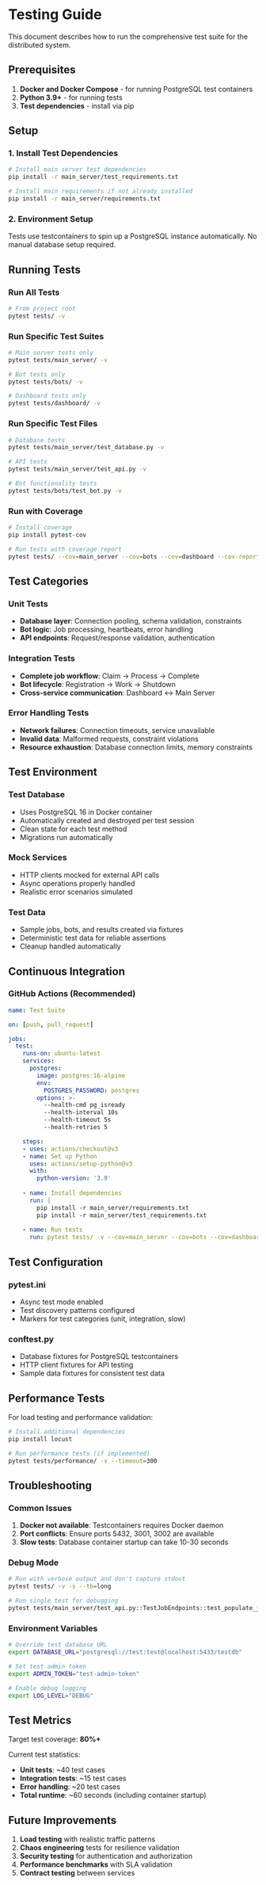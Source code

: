 # Testing Guide

This document describes how to run the comprehensive test suite for the distributed system.

## Prerequisites

1. **Docker and Docker Compose** - for running PostgreSQL test containers
2. **Python 3.9+** - for running tests
3. **Test dependencies** - install via pip

## Setup

### 1. Install Test Dependencies

```bash
# Install main server test dependencies
pip install -r main_server/test_requirements.txt

# Install main requirements if not already installed
pip install -r main_server/requirements.txt
```

### 2. Environment Setup

Tests use testcontainers to spin up a PostgreSQL instance automatically. No manual database setup required.

## Running Tests

### Run All Tests

```bash
# From project root
pytest tests/ -v
```

### Run Specific Test Suites

```bash
# Main server tests only
pytest tests/main_server/ -v

# Bot tests only  
pytest tests/bots/ -v

# Dashboard tests only
pytest tests/dashboard/ -v
```

### Run Specific Test Files

```bash
# Database tests
pytest tests/main_server/test_database.py -v

# API tests
pytest tests/main_server/test_api.py -v

# Bot functionality tests
pytest tests/bots/test_bot.py -v
```

### Run with Coverage

```bash
# Install coverage
pip install pytest-cov

# Run tests with coverage report
pytest tests/ --cov=main_server --cov=bots --cov=dashboard --cov-report=html --cov-report=term
```

## Test Categories

### Unit Tests
- **Database layer**: Connection pooling, schema validation, constraints
- **Bot logic**: Job processing, heartbeats, error handling
- **API endpoints**: Request/response validation, authentication

### Integration Tests
- **Complete job workflow**: Claim → Process → Complete
- **Bot lifecycle**: Registration → Work → Shutdown
- **Cross-service communication**: Dashboard ↔ Main Server

### Error Handling Tests
- **Network failures**: Connection timeouts, service unavailable
- **Invalid data**: Malformed requests, constraint violations
- **Resource exhaustion**: Database connection limits, memory constraints

## Test Environment

### Test Database
- Uses PostgreSQL 16 in Docker container
- Automatically created and destroyed per test session
- Clean state for each test method
- Migrations run automatically

### Mock Services
- HTTP clients mocked for external API calls
- Async operations properly handled
- Realistic error scenarios simulated

### Test Data
- Sample jobs, bots, and results created via fixtures
- Deterministic test data for reliable assertions
- Cleanup handled automatically

## Continuous Integration

### GitHub Actions (Recommended)

```yaml
name: Test Suite

on: [push, pull_request]

jobs:
  test:
    runs-on: ubuntu-latest
    services:
      postgres:
        image: postgres:16-alpine
        env:
          POSTGRES_PASSWORD: postgres
        options: >-
          --health-cmd pg_isready
          --health-interval 10s
          --health-timeout 5s
          --health-retries 5

    steps:
    - uses: actions/checkout@v3
    - name: Set up Python
      uses: actions/setup-python@v3
      with:
        python-version: '3.9'
    
    - name: Install dependencies
      run: |
        pip install -r main_server/requirements.txt
        pip install -r main_server/test_requirements.txt
    
    - name: Run tests
      run: pytest tests/ -v --cov=main_server --cov=bots --cov=dashboard
```

## Test Configuration

### pytest.ini
- Async test mode enabled
- Test discovery patterns configured
- Markers for test categories (unit, integration, slow)

### conftest.py
- Database fixtures for PostgreSQL testcontainers
- HTTP client fixtures for API testing
- Sample data fixtures for consistent test data

## Performance Tests

For load testing and performance validation:

```bash
# Install additional dependencies
pip install locust

# Run performance tests (if implemented)
pytest tests/performance/ -v --timeout=300
```

## Troubleshooting

### Common Issues

1. **Docker not available**: Testcontainers requires Docker daemon
2. **Port conflicts**: Ensure ports 5432, 3001, 3002 are available
3. **Slow tests**: Database container startup can take 10-30 seconds

### Debug Mode

```bash
# Run with verbose output and don't capture stdout
pytest tests/ -v -s --tb=long

# Run single test for debugging
pytest tests/main_server/test_api.py::TestJobEndpoints::test_populate_jobs_with_auth -v -s
```

### Environment Variables

```bash
# Override test database URL
export DATABASE_URL="postgresql://test:test@localhost:5433/testdb"

# Set test admin token
export ADMIN_TOKEN="test-admin-token"

# Enable debug logging
export LOG_LEVEL="DEBUG"
```

## Test Metrics

Target test coverage: **80%+**

Current test statistics:
- **Unit tests**: ~40 test cases
- **Integration tests**: ~15 test cases  
- **Error handling**: ~20 test cases
- **Total runtime**: ~60 seconds (including container startup)

## Future Improvements

1. **Load testing** with realistic traffic patterns
2. **Chaos engineering** tests for resilience validation
3. **Security testing** for authentication and authorization
4. **Performance benchmarks** with SLA validation
5. **Contract testing** between services
